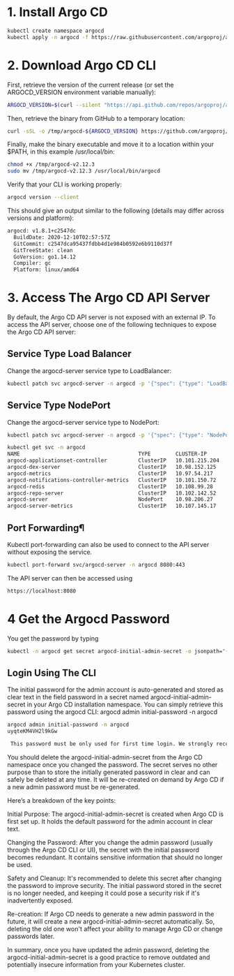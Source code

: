 # 1. Install Argo CD
```bash
kubectl create namespace argocd
kubectl apply -n argocd -f https://raw.githubusercontent.com/argoproj/argo-cd/stable/manifests/install.yaml
```
# 2. Download Argo CD CLI

First, retrieve the version of the current release (or set the ARGOCD_VERSION environment variable manually):  
```bash
ARGOCD_VERSION=$(curl --silent "https://api.github.com/repos/argoproj/argo-cd/releases/latest" | grep '"tag_name"' | sed -E 's/.*"([^"]+)".*/\1/')
```
Then, retrieve the binary from GitHub to a temporary location:
```bash
curl -sSL -o /tmp/argocd-${ARGOCD_VERSION} https://github.com/argoproj/argo-cd/releases/download/${ARGOCD_VERSION}/argocd-linux-amd64
```
Finally, make the binary executable and move it to a location within your $PATH, in this example /usr/local/bin:
```bash
chmod +x /tmp/argocd-v2.12.3
sudo mv /tmp/argocd-v2.12.3 /usr/local/bin/argocd 
```
Verify that your CLI is working properly:
```bash
argocd version --client
```
This should give an output similar to the following (details may differ across versions and platform):
```bash
argocd: v1.8.1+c2547dc
  BuildDate: 2020-12-10T02:57:57Z
  GitCommit: c2547dca95437fdbb4d1e984b0592e6b9110d37f
  GitTreeState: clean
  GoVersion: go1.14.12
  Compiler: gc
  Platform: linux/amd64
```

# 3. Access The Argo CD API Server

By default, the Argo CD API server is not exposed with an external IP. To access the API server, choose one of the following techniques to expose the Argo CD API server:

## Service Type Load Balancer
Change the argocd-server service type to LoadBalancer:
```bash
kubectl patch svc argocd-server -n argocd -p '{"spec": {"type": "LoadBalancer"}}'
```

## Service Type NodePort
Change the argocd-server service type to NodePort:
```bash
kubectl patch svc argocd-server -n argocd -p '{"spec": {"type": "NodePort"}}'

kubectl get svc -n argocd
NAME                                      TYPE        CLUSTER-IP       EXTERNAL-IP   PORT(S)                      AGE
argocd-applicationset-controller          ClusterIP   10.101.215.204   <none>        7000/TCP,8080/TCP            21h
argocd-dex-server                         ClusterIP   10.98.152.125    <none>        5556/TCP,5557/TCP,5558/TCP   21h
argocd-metrics                            ClusterIP   10.97.54.217     <none>        8082/TCP                     21h
argocd-notifications-controller-metrics   ClusterIP   10.101.150.72    <none>        9001/TCP                     21h
argocd-redis                              ClusterIP   10.108.99.28     <none>        6379/TCP                     21h
argocd-repo-server                        ClusterIP   10.102.142.52    <none>        8081/TCP,8084/TCP            21h
argocd-server                             NodePort    10.98.206.27     <none>        80:32705/TCP,443:31612/TCP   21h
argocd-server-metrics                     ClusterIP   10.107.145.17    <none>        8083/TCP                     21h
```

## Port Forwarding¶
Kubectl port-forwarding can also be used to connect to the API server without exposing the service.
```bash
kubectl port-forward svc/argocd-server -n argocd 8080:443
```
The API server can then be accessed using
```bash
https://localhost:8080
```

# 4 Get the Argocd Password
You get the password by typing
```bash
kubectl -n argocd get secret argocd-initial-admin-secret -o jsonpath="{.data.password}" | base64 -d
```
## Login Using The CLI

The initial password for the admin account is auto-generated and stored as clear text in the field password in a secret named argocd-initial-admin-secret in your Argo CD installation namespace. You can simply retrieve this password using the argocd CLI: 
argocd admin initial-password -n argocd
```bash
argocd admin initial-password -n argocd
uyqteKM4VH2l9kGw

 This password must be only used for first time login. We strongly recommend you update the password using `argocd account update-password`.
```
You should delete the argocd-initial-admin-secret from the Argo CD namespace once you changed the password. The secret serves no other purpose than to store the initially generated password in clear and can safely be deleted at any time. It will be re-created on demand by Argo CD if a new admin password must be re-generated.

Here’s a breakdown of the key points:

Initial Purpose: The argocd-initial-admin-secret is created when Argo CD is first set up. It holds the default password for the admin account in clear text.

Changing the Password: After you change the admin password (usually through the Argo CD CLI or UI), the secret with the initial password becomes redundant. It contains sensitive information that should no longer be used.

Safety and Cleanup: It's recommended to delete this secret after changing the password to improve security. The initial password stored in the secret is no longer needed, and keeping it could pose a security risk if it's inadvertently exposed.

Re-creation: If Argo CD needs to generate a new admin password in the future, it will create a new argocd-initial-admin-secret automatically. So, deleting the old one won't affect your ability to manage Argo CD or change passwords later.

In summary, once you have updated the admin password, deleting the argocd-initial-admin-secret is a good practice to remove outdated and potentially insecure information from your Kubernetes cluster.
